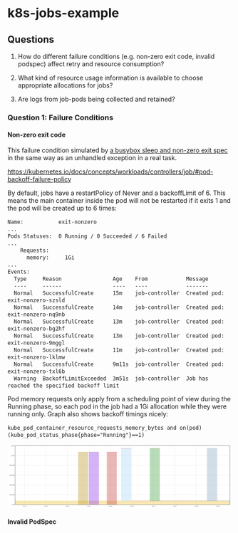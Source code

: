 # k8s-jobs-example

## Questions

1. How do different failure conditions (e.g. non-zero exit code, invalid
   podspec) affect retry and resource consumption?

2. What kind of resource usage information is available to choose appropriate
   allocations for jobs?

3. Are logs from job-pods being collected and retained?

### Question 1: Failure Conditions

#### Non-zero exit code

This failure condition simulated by [a busybox sleep and non-zero exit
spec](exit-nonzero-job.yml) in the same way as an unhandled exception in a real
task.

https://kubernetes.io/docs/concepts/workloads/controllers/job/#pod-backoff-failure-policy

By default, jobs have a restartPolicy of Never and a backoffLimit of 6. This
means the main container inside the pod will not be restarted if it exits 1 and
the pod will be created up to 6 times:

```
Name:           exit-nonzero
...
Pods Statuses:  0 Running / 0 Succeeded / 6 Failed
...
    Requests:
      memory:     1Gi
...
Events:
  Type     Reason                Age    From            Message
  ----     ------                ----   ----            -------
  Normal   SuccessfulCreate      15m    job-controller  Created pod: exit-nonzero-szsld
  Normal   SuccessfulCreate      14m    job-controller  Created pod: exit-nonzero-nq9nb
  Normal   SuccessfulCreate      13m    job-controller  Created pod: exit-nonzero-bg2hf
  Normal   SuccessfulCreate      13m    job-controller  Created pod: exit-nonzero-9mggl
  Normal   SuccessfulCreate      11m    job-controller  Created pod: exit-nonzero-lklmw
  Normal   SuccessfulCreate      9m11s  job-controller  Created pod: exit-nonzero-txl6b
  Warning  BackoffLimitExceeded  3m51s  job-controller  Job has reached the specified backoff limit
```

Pod memory requests only apply from a scheduling point of view during the
Running phase, so each pod in the job had a 1Gi allocation while they were
running only. Graph also shows backoff timings nicely:

```
kube_pod_container_resource_requests_memory_bytes and on(pod) (kube_pod_status_phase{phase="Running"}==1)
```

![exit-nonzero-memory-usage](images/exit-nonzero-memory-usage.png)

#### Invalid PodSpec


